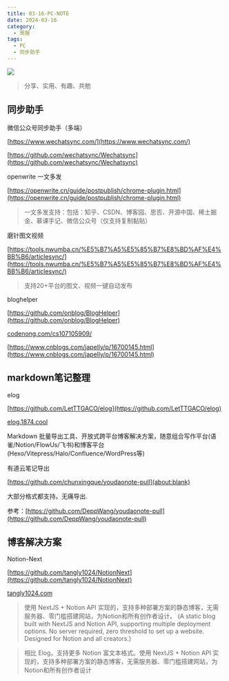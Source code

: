 ```yaml
---
title: 03-16-PC-NOTE
date: 2024-03-16
category:
  - 周报
tags:
  - PC
  - 同步助手
---
```

![](https://img.nnxx.me/file/5a500390f31add8c94c98.jpg)

> 分享、实用、有趣、共勉


## 同步助手


微信公众号同步助手（多端）

[https://www.wechatsync.com/](https://www.wechatsync.com/)

[https://github.com/wechatsync/Wechatsync](https://github.com/wechatsync/Wechatsync)


openwrite 一文多发

[https://openwrite.cn/guide/postpublish/chrome-plugin.html](https://openwrite.cn/guide/postpublish/chrome-plugin.html)

>一文多发支持：包括：知乎、CSDN、博客园、思否、开源中国、稀土掘金、慕课手记、微信公众号（仅支持复制黏贴）



磨针图文视频

[https://tools.nwumba.cn/%E5%B7%A5%E5%85%B7%E8%BD%AF%E4%BB%B6/articlesync/](https://tools.nwumba.cn/%E5%B7%A5%E5%85%B7%E8%BD%AF%E4%BB%B6/articlesync/)
> 支持20+平台的图文、视频一键自动发布


bloghelper

[https://github.com/onblog/BlogHelper](https://github.com/onblog/BlogHelper)

[codenong.com/cs107105909/](codenong.com/cs107105909/)

[https://www.cnblogs.com/japelly/p/16700145.html](https://www.cnblogs.com/japelly/p/16700145.html)



## markdown笔记整理

elog

[https://github.com/LetTTGACO/elog](https://github.com/LetTTGACO/elog)

[elog.1874.cool](https://elog.1874.cool/)

Markdown 批量导出工具、开放式跨平台博客解决方案，随意组合写作平台(语雀/Notion/FlowUs/飞书)和博客平台(Hexo/Vitepress/Halo/Confluence/WordPress等)

有道云笔记导出

[https://github.com/chunxingque/youdaonote-pull](about:blank)

大部分格式都支持。无痛导出.

参考：[https://github.com/DeppWang/youdaonote-pull](https://github.com/DeppWang/youdaonote-pull)



## 博客解决方案


Notion-Next 

[https://github.com/tangly1024/NotionNext](https://github.com/tangly1024/NotionNext)

[tangly1024.com](https://tangly1024.com/)

>使用 NextJS + Notion API 实现的，支持多种部署方案的静态博客，无需服务器、零门槛搭建网站，为Notion和所有创作者设计。 (A static blog built with NextJS and Notion API, supporting multiple deployment options. No server required, zero threshold to set up a website. Designed for Notion and all creators.)

>相比 Elog，支持更多 Notion 富文本格式。使用 NextJS + Notion API 实现的，支持多种部署方案的静态博客，无需服务器、零门槛搭建网站，为Notion和所有创作者设计






